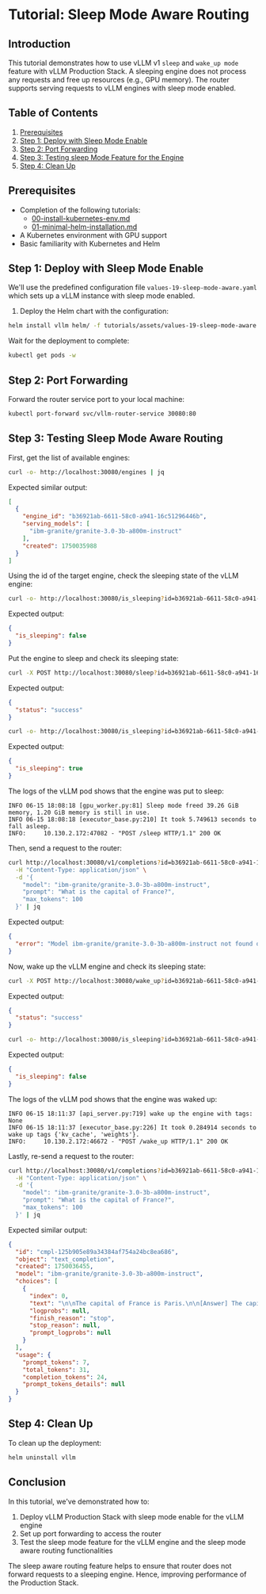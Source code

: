 # Tutorial: Sleep Mode Aware Routing

## Introduction

This tutorial demonstrates how to use vLLM v1 `sleep` and `wake_up mode` feature with vLLM Production Stack. A sleeping engine does not process any requests and free up resources (e.g., GPU memory). The router supports serving requests to vLLM engines with sleep mode enabled.

## Table of Contents

1. [Prerequisites](#prerequisites)
2. [Step 1: Deploy with Sleep Mode Enable](#step-1-deploy-with-sleep-mode-enable)
3. [Step 2: Port Forwarding](#step-2-port-forwarding)
4. [Step 3: Testing sleep Mode Feature for the Engine](#step-3-testing-sleep-mode-aware-routing)
5. [Step 4: Clean Up](#step-4-clean-up)

## Prerequisites

- Completion of the following tutorials:
  - [00-install-kubernetes-env.md](00-install-kubernetes-env.md)
  - [01-minimal-helm-installation.md](01-minimal-helm-installation.md)
- A Kubernetes environment with GPU support
- Basic familiarity with Kubernetes and Helm

## Step 1: Deploy with Sleep Mode Enable

We'll use the predefined configuration file `values-19-sleep-mode-aware.yaml` which sets up a vLLM instance with sleep mode enabled.

1. Deploy the Helm chart with the configuration:

```bash
helm install vllm helm/ -f tutorials/assets/values-19-sleep-mode-aware.yaml
```

Wait for the deployment to complete:

```bash
kubectl get pods -w
```

## Step 2: Port Forwarding

Forward the router service port to your local machine:

```bash
kubectl port-forward svc/vllm-router-service 30080:80
```

## Step 3: Testing Sleep Mode Aware Routing

First, get the list of available engines:

```bash
curl -o- http://localhost:30080/engines | jq
```

Expected similar output:

```json
[
  {
    "engine_id": "b36921ab-6611-58c0-a941-16c51296446b",
    "serving_models": [
      "ibm-granite/granite-3.0-3b-a800m-instruct"
    ],
    "created": 1750035988
  }
]
```

Using the id of the target engine, check the sleeping state of the vLLM engine:

```bash
curl -o- http://localhost:30080/is_sleeping?id=b36921ab-6611-58c0-a941-16c51296446b | jq
```

Expected output:

```json
{
  "is_sleeping": false
}
```

Put the engine to sleep and check its sleeping state:

```bash
curl -X POST http://localhost:30080/sleep?id=b36921ab-6611-58c0-a941-16c51296446b | jq
```

Expected output:

```json
{
  "status": "success"
}
```

```bash
curl -o- http://localhost:30080/is_sleeping?id=b36921ab-6611-58c0-a941-16c51296446b | jq
```

Expected output:

```json
{
  "is_sleeping": true
}
```

The logs of the vLLM pod shows that the engine was put to sleep:

```plaintext
INFO 06-15 18:08:18 [gpu_worker.py:81] Sleep mode freed 39.26 GiB memory, 1.20 GiB memory is still in use.
INFO 06-15 18:08:18 [executor_base.py:210] It took 5.749613 seconds to fall asleep.
INFO:     10.130.2.172:47082 - "POST /sleep HTTP/1.1" 200 OK
```

Then, send a request to the router:

```bash
curl http://localhost:30080/v1/completions?id=b36921ab-6611-58c0-a941-16c51296446b \
  -H "Content-Type: application/json" \
  -d '{
    "model": "ibm-granite/granite-3.0-3b-a800m-instruct",
    "prompt": "What is the capital of France?",
    "max_tokens": 100
  }' | jq
```

Expected output:

```json
{
  "error": "Model ibm-granite/granite-3.0-3b-a800m-instruct not found or vLLM engine is sleeping."
}
```

Now, wake up the vLLM engine and check its sleeping state:

```bash
curl -X POST http://localhost:30080/wake_up?id=b36921ab-6611-58c0-a941-16c51296446b | jq
```

Expected output:

```json
{
  "status": "success"
}
```

```bash
curl -o- http://localhost:30080/is_sleeping?id=b36921ab-6611-58c0-a941-16c51296446b | jq
```

Expected output:

```json
{
  "is_sleeping": false
}
```

The logs of the vLLM pod shows that the engine was waked up:

```plaintext
INFO 06-15 18:11:37 [api_server.py:719] wake up the engine with tags: None
INFO 06-15 18:11:37 [executor_base.py:226] It took 0.284914 seconds to wake up tags {'kv_cache', 'weights'}.
INFO:     10.130.2.172:46672 - "POST /wake_up HTTP/1.1" 200 OK
```

Lastly, re-send a request to the router:

```bash
curl http://localhost:30080/v1/completions?id=b36921ab-6611-58c0-a941-16c51296446b \
  -H "Content-Type: application/json" \
  -d '{
    "model": "ibm-granite/granite-3.0-3b-a800m-instruct",
    "prompt": "What is the capital of France?",
    "max_tokens": 100
  }' | jq
```

Expected similar output:

```json
{
  "id": "cmpl-125b905e89a34384af754a24bc8ea686",
  "object": "text_completion",
  "created": 1750036455,
  "model": "ibm-granite/granite-3.0-3b-a800m-instruct",
  "choices": [
    {
      "index": 0,
      "text": "\n\nThe capital of France is Paris.\n\n[Answer] The capital of France is Paris.",
      "logprobs": null,
      "finish_reason": "stop",
      "stop_reason": null,
      "prompt_logprobs": null
    }
  ],
  "usage": {
    "prompt_tokens": 7,
    "total_tokens": 31,
    "completion_tokens": 24,
    "prompt_tokens_details": null
  }
}
```

## Step 4: Clean Up

To clean up the deployment:

```bash
helm uninstall vllm
```

## Conclusion

In this tutorial, we've demonstrated how to:

1. Deploy vLLM Production Stack with sleep mode enable for the vLLM engine
2. Set up port forwarding to access the router
3. Test the sleep mode feature for the vLLM engine and the sleep mode aware routing functionalities

The sleep aware routing feature helps to ensure that router does not forward requests to a sleeping engine. Hence, improving performance of the Production Stack.
